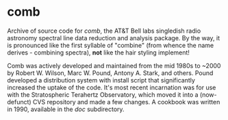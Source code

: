# comb
Archive of source code for *comb*, the AT&amp;T Bell labs singledish radio astronomy spectral line data reduction and analysis package. By the way, it is pronounced like the first syllable of "combine" (from whence the name derives - combining spectra), **not** like the hair styling implement!

Comb was actively developed and maintained from the mid 1980s to ~2000 by Robert W. Wilson, Marc W. Pound, Antony A. Stark, and others.  Pound developed a distribution system with install script that significantly increased the uptake of the code.  It's most recent incarnation was for use with the Stratospheric Terahertz Observatory, which moved it into a (now-defunct) CVS repository and made a few changes.  A cookbook was written in 1990, available in the *doc* subdirectory.
